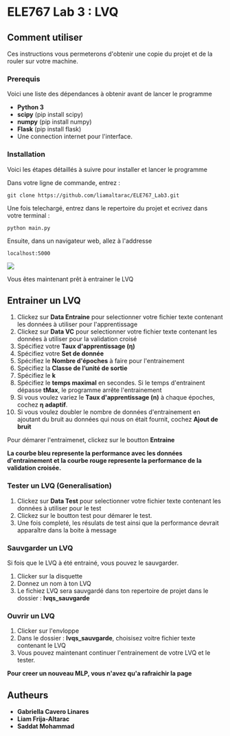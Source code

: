 # ELE767 Lab 3 : LVQ 

## Comment utiliser

Ces instructions vous permeterons d'obtenir une copie du projet et de la rouler sur votre machine. 

### Prerequis

Voici une liste des dépendances à obtenir avant de lancer le programme

* **Python 3** 
* **scipy** (pip install scipy)
* **numpy** (pip install numpy)
* **Flask** (pip install flask)
* Une connection internet pour l'interface.


### Installation

Voici les étapes détaillés à suivre pour installer et lancer le programme

Dans votre ligne de commande, entrez : 

```
git clone https://github.com/liamaltarac/ELE767_Lab3.git
```

Une fois telechargé, entrez dans le repertoire du projet et ecrivez dans votre terminal : 

```
python main.py
```

Ensuite, dans un navigateur web, allez à l'addresse 

```
localhost:5000
```
![](https://media.giphy.com/media/2UwFWYXdqzeMY0Xn79/giphy.gif)

Vous êtes maintenant prêt à entrainer le LVQ

## Entrainer un LVQ

1. Clickez sur **Data Entraine** pour selectionner votre fichier texte contenant les données à utiliser pour l'apprentissage
2. Clickez sur **Data VC** pour selectionner votre fichier texte contenant les données à utiliser pour la validation croisé
3. Spécifiez votre **Taux d'apprentissage (η)** 
4. Spécifiez votre **Set de donnée** 
5. Spécifiez le **Nombre d'époches** à faire pour l'entrainement
6. Spécifiez la **Classe de l’unité de sortie**
7. Spécifiez le **k**
8. Spécifiez le **temps maximal** en secondes. Si le temps d'entrainent dépasse **tMax**, le programme arrête l'entrainement
9. Si vous voulez variez le **Taux d'apprentissage (n)**  à chaque époches, cochez **η adaptif**.
10. Si vous voulez doubler le nombre de données d'entrainement en ajoutant du bruit au données qui nous on était fournit, cochez **Ajout de bruit**  

Pour démarer l'entraimenet, clickez sur le boutton **Entraine**

**La courbe bleu represente la performance avec les données d'entrainement et la courbe rouge represente la performance de la validation croisée.**

### Tester un LVQ (Generalisation)

1. Clickez sur **Data Test** pour selectionner votre fichier texte contenant les données à utiliser pour le test
2. Clickez sur le boutton test pour démarer le test.
3. Une fois completé, les résulats de test ainsi que la performance devrait apparaître dans la boite à message

### Sauvgarder un LVQ

Si fois que le LVQ à été entrainé, vous pouvez le sauvgarder.

1. Clicker sur la disquette
2. Donnez un nom à ton LVQ
3. Le fichiez LVQ sera sauvgardé dans ton repertoire de projet dans le dossier : **lvqs_sauvgarde**

### Ouvrir un LVQ

1. Clicker sur l'envloppe
2. Dans le dossier : **lvqs_sauvgarde**, choisisez voitre fichier texte contenant le LVQ
3. Vous pouvez maintenant continuer l'entrainement de votre LVQ et le tester.


**Pour creer un nouveau MLP, vous n'avez qu'a rafraichir la page**

## Autheurs

* **Gabriella Cavero Linares**
* **Liam Frija-Altarac**
* **Saddat Mohammad**

